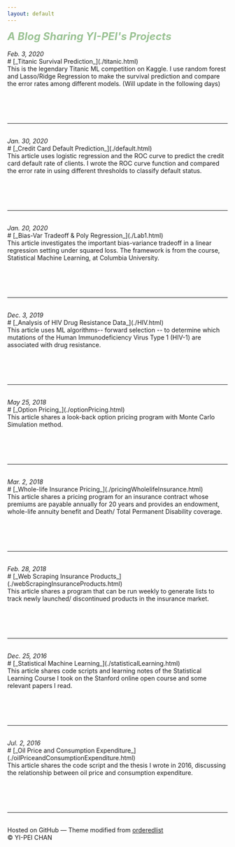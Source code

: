 ```yaml
---
layout: default
---
```

<div class="d"><div class="e"><font color="#9ac293"><font size="5.2"><b><i> A Blog Sharing YI-PEI's Projects</i></b></font></font></div></div>
<br>
<div class="d"><i>Feb. 3, 2020</i></div>
# [_Titanic Survival Prediction_](./titanic.html)   
<div class="d"></div>
This is the legendary Titanic ML competition on Kaggle. I use random forest and Lasso/Ridge Regression to make the survival prediction and compare the error rates among different models. (Will update in the following days) <br>
<br>
<br>
<br>
<br>
<hr>
<br>
<div class="d"><i>Jan. 30, 2020</i></div>
# [_Credit Card Default Prediction_](./default.html)   
<div class="d"></div>
This article uses logistic regression and the ROC curve to predict the credit card default rate of clients. I wrote the ROC curve function and compared the error rate in using different thresholds to classify default status. <br>
<br>
<br>
<br>
<br>
<hr>
<br>
<div class="d"><i>Jan. 20, 2020</i></div>
# [_Bias-Var Tradeoff & Poly Regression_](./Lab1.html)   
<div class="d"></div>
This article investigates the important bias-variance tradeoff in a linear regression setting under squared loss. The framework is from the course, Statistical Machine Learning, at Columbia University. <br>
<br>
<br>
<br>
<br>
<hr>
<br>
<div class="d"><i>Dec. 3, 2019</i></div>
# [_Analysis of HIV Drug Resistance Data_](./HIV.html)   
<div class="d"></div>
This article uses ML algorithms-- forward selection -- to determine which mutations of the Human Immunodeficiency Virus Type 1 (HIV-1) are associated with drug resistance.<br>
<br>
<br>
<br>
<br>
<hr>
<br>
<div class="d"><i>May 25, 2018</i></div>
# [_Option Pricing_](./optionPricing.html)   
<div class="d"></div>
This article shares a look-back option pricing program with Monte Carlo Simulation method.<br>
<br>
<br>
<br>
<br>
<hr>
<br>
<div class="d"><i>Mar. 2, 2018</i></div>
# [_Whole-life Insurance Pricing_](./pricingWholelifeInsurance.html)   
<div class="d"></div>
This article shares a pricing program for an insurance contract whose premiums are payable annually for 20 years and provides an endowment, whole-life annuity benefit and Death/ Total Permanent Disability coverage.<br>
<br>
<br>
<br>
<br>
<hr>
<br>
<div class="d"><i>Feb. 28, 2018</i></div>
# [_Web Scraping Insurance Products_](./webScrapingInsuranceProducts.html)   
<div class="d"></div>
This article shares a program that can be run weekly to generate lists to track newly launched/ discontinued products in the insurance market.<br>
<br>
<br>
<br>
<br>
<hr>
<br>
<div class="d"><i>Dec. 25, 2016</i></div>
# [_Statistical Machine Learning_](./statisticalLearning.html)   
<div class="d"></div>
This article shares code scripts and learning notes of the Statistical Learning Course I took on the Stanford online open course and some relevant papers I read.<br>
<br>
<br>
<br>
<br>
<hr>
<br>
<div class="d"><i>Jul. 2, 2016</i></div>
# [_Oil Price and Consumption Expenditure_](./oilPriceandConsumptionExpenditure.html)   
<div class="d"></div>
This article shares the code script and the thesis I wrote in 2016, discussing the relationship between oil price and consumption expenditure.<br>
<br>
<br>
<br>
<br>
<hr>
<br>
Hosted on GitHub &mdash; Theme modified from <a href="https://github.com/orderedlist">orderedlist</a>
<br>
© YI-PEI CHAN
